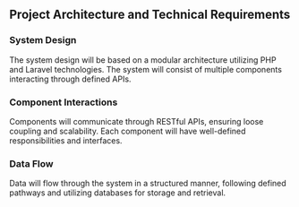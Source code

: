 ## Project Architecture and Technical Requirements

### System Design
The system design will be based on a modular architecture utilizing PHP and Laravel technologies. The system will consist of multiple components interacting through defined APIs.

### Component Interactions
Components will communicate through RESTful APIs, ensuring loose coupling and scalability. Each component will have well-defined responsibilities and interfaces.

### Data Flow
Data will flow through the system in a structured manner, following defined pathways and utilizing databases for storage and retrieval.
